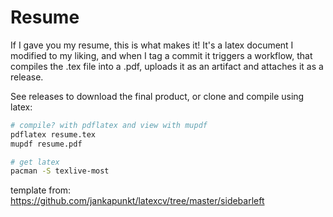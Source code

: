 # Resume

If I gave you my resume, this is what makes it! It's a latex document I modified to my liking, and when I tag a commit it triggers a workflow, that compiles the .tex file into a .pdf, uploads it as an artifact and attaches it as a release.

 See releases to download the final product, or clone and compile using latex:

```bash
# compile? with pdflatex and view with mupdf
pdflatex resume.tex
mupdf resume.pdf  
```

```bash
# get latex
pacman -S texlive-most
````

template from:
https://github.com/jankapunkt/latexcv/tree/master/sidebarleft